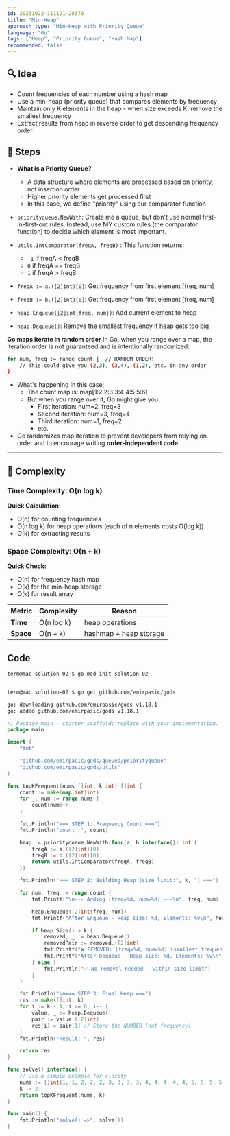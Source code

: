 ```yaml
---
id: 20251022-111121-28370
title: "Min-Heap"
approach_type: "Min-Heap with Priority Queue"
language: "Go"
tags: ["Heap", "Priority Queue", "Hash Map"]
recommended: false
---
```


## 🔍 Idea
* Count frequencies of each number using a hash map
* Use a min-heap (priority queue) that compares elements by frequency
* Maintain only K elements in the heap - when size exceeds K, remove the smallest frequency
* Extract results from heap in reverse order to get descending frequency order

## 🧩 Steps
* **What is a Priority Queue?**
    * A data structure where elements are processed based on priority, not insertion order
    * Higher priority elements get processed first
    * In this case, we define "priority" using our comparator function
* `priorityqueue.NewWith`: Create me a queue, but don't use normal first-in-first-out rules. Instead, use MY custom rules (the comparator function) to decide which element is most important.
* `utils.IntComparator(freqA, freqB)` : This function returns:
    * `-1` if freqA < freqB
    * `0` if freqA == freqB 
    * `1` if freqA > freqB
* `freqA := a.([2]int)[0]`: Get frequency from first   element [freq, num]
* `freqB := b.([2]int)[0]`: Get frequency from first element [freq, num]

* `heap.Enqueue([2]int{freq, num})`: Add current element to heap
* `heap.Dequeue()`: Remove the smallest frequency if heap gets too big


**Go maps iterate in random order** 
In Go, when you range over a map, the iteration order is not guaranteed and is intentionally randomized:
```bash
for num, freq := range count {  // RANDOM ORDER!
    // This could give you (2,3), (3,4), (1,2), etc. in any order
}

```
* What's happening in this case:
    * The count map is: map[1:2 2:3 3:4 4:5 5:6]
    * But when you range over it, Go might give you:
        * First iteration: num=2, freq=3
        * Second iteration: num=3, freq=4
        * Third iteration: num=1, freq=2
        * etc.
* Go randomizes map iteration to prevent developers from relying on order and to encourage writing **order-independent code**.

---

## 🧮 Complexity

### Time Complexity: O(n log k)
**Quick Calculation:**
- O(n) for counting frequencies
- O(n log k) for heap operations (each of n elements costs O(log k))
- O(k) for extracting results

### Space Complexity: O(n + k)
**Quick Check:**
- O(n) for frequency hash map
- O(k) for the min-heap storage
- O(k) for result array

| Metric  |  Complexity | Reason |
|---------|-------------|--------|
| **Time**  | O(n log k) | heap operations |
| **Space** | O(n + k) | hashmap + heap storage |

## Code

```bash
term@mac solution-02 $ go mod init solution-02


term@mac solution-02 $ go get github.com/emirpasic/gods

go: downloading github.com/emirpasic/gods v1.18.1
go: added github.com/emirpasic/gods v1.18.1
```

```go
// Package main - starter scaffold; replace with your implementation.
package main

import (
	"fmt"

	"github.com/emirpasic/gods/queues/priorityqueue"
	"github.com/emirpasic/gods/utils"
)

func topKFrequent(nums []int, k int) []int {
	count := make(map[int]int)
	for _, num := range nums {
		count[num]++
	}

	fmt.Println("=== STEP 1: Frequency Count ===")
	fmt.Println("count :", count)

	heap := priorityqueue.NewWith(func(a, b interface{}) int {
		freqA := a.([2]int)[0]
		freqB := b.([2]int)[0]
		return utils.IntComparator(freqA, freqB)
	})

	fmt.Println("=== STEP 2: Building Heap (size limit:", k, ") ===")

	for num, freq := range count {
		fmt.Printf("\n--- Adding [freq=%d, num=%d] ---\n", freq, num)

		heap.Enqueue([2]int{freq, num})
		fmt.Printf("After Enqueue - Heap size: %d, Elements: %v\n", heap.Size(), heap.Values())

		if heap.Size() > k {
			removed, _ := heap.Dequeue()
			removedPair := removed.([2]int)
			fmt.Printf("❌ REMOVED: [freq=%d, num=%d] (smallest frequency)\n", removedPair[0], removedPair[1])
			fmt.Printf("After Dequeue - Heap size: %d, Elements: %v\n", heap.Size(), heap.Values())
		} else {
			fmt.Println("✅ No removal needed - within size limit")
		}
	}

	fmt.Println("\n=== STEP 3: Final Heap ===")
	res := make([]int, k)
	for i := k - 1; i >= 0; i-- {
		value, _ := heap.Dequeue()
		pair := value.([2]int)
		res[i] = pair[1] // Store the NUMBER (not frequency)
	}
	fmt.Println("Result: ", res)

	return res
}

func solve() interface{} {
	// Use a simple example for clarity
	nums := []int{1, 1, 2, 2, 2, 3, 3, 3, 3, 4, 4, 4, 4, 4, 5, 5, 5, 5, 5, 5}
	k := 2
	return topKFrequent(nums, k)
}

func main() {
	fmt.Println("solve() =>", solve())
}

```